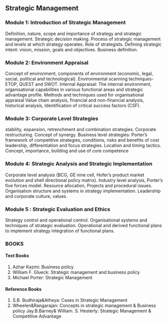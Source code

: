 ## Strategic Management 

### Module 1: Introduction of Strategic Management
Definition, nature, scope and importance of strategy and strategic management. Strategic
decision making. Process of strategic management and levels at which strategy operates. Role
of strategists. Defining strategic intent: vision, mission, goals and objectives. Business
definition. 

### Module 2: Environment Appraisal
Concept of environment, components of environment (economic, legal, social, political and
technological). Environmental scanning techniques- ETOP, QUEST and SWOT. Internal
Appraisal: The internal environment, organisational capabilities in various functional areas
and strategic advantage profile. Methods and techniques used for organisational appraisal
Value chain analysis, financial and non-financial analysis, historical analysis, Identification
of critical success factors (CSF). 

### Module 3: Corporate Level Strategies
stability, expansion, retrenchment and combination strategies. Corporate restructuring.
Concept of synergy. Business level strategies: Porter’s framework of competitive strategies,
conditions, risks and benefits of cost leadership, differentiation and focus strategies. Location
and timing tactics. Concept, importance, building and use of core competence 

### Module 4: Strategic Analysis and Strategic Implementation
Corporate level analysis (BCG, GE nine cell, Hofer’s product market evolution and shell
directional policy matrix). Industry level analysis, Porter’s five forces model. Resource
allocation, Projects and procedural issues. Organisation structure and systems in strategy
implementation. Leadership and corporate culture, values. 

### Module 5 : Strategic Evaluation and Ethics
Strategy control and operational control. Organisational systems and techniques of strategic
evaluation. Operational and derived functional plans to implement strategy integration of
functional plans. 


### BOOKS

#### Text Books
1. Azhar Kazmi: Business policy
2. William F. Glueck: Strategic management and business policy
3. Michael Porter: Strategic Management

#### Reference Books
1. S.B. Budhiraja&Atheya: Cases in Strategic Management
2. Wheelen&Rangarajan: Concepts in strategic management & Business policy
Jay.B.Barney& William. S. Hesterly: Strategic Management & Competitive Advantage